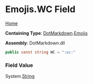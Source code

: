 # Emojis\.WC Field

[Home](../../../README.md)

**Containing Type**: [DotMarkdown](../../README.md)\.[Emojis](../README.md)

**Assembly**: DotMarkdown\.dll

```csharp
public const string WC = ":wc:"
```

### Field Value

System\.[String](https://docs.microsoft.com/en-us/dotnet/api/system.string)